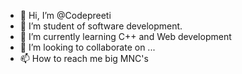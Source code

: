 - 👋 Hi, I’m @Codepreeti
- 👀 I’m student of software development.
- 🌱 I’m currently learning C++ and Web development 
- 💞️ I’m looking to collaborate on ...
- 📫 How to reach me big MNC's

<!---
Codepreeti/Codepreeti is a ✨ special ✨ repository because its `README.md` (this file) appears on your GitHub profile.
You can click the Preview link to take a look at your changes.
--->
